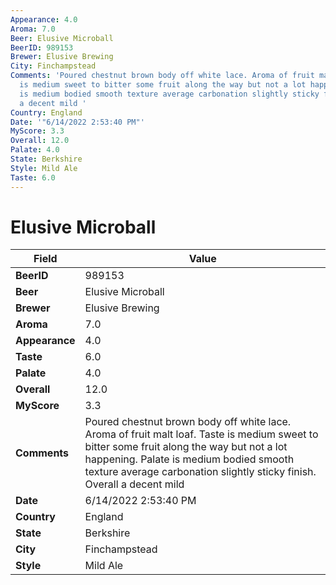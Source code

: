 ```yaml
---
Appearance: 4.0
Aroma: 7.0
Beer: Elusive Microball
BeerID: 989153
Brewer: Elusive Brewing
City: Finchampstead
Comments: 'Poured chestnut brown body off white lace. Aroma of fruit malt loaf. Taste
  is medium sweet to bitter some fruit along the way but not a lot happening. Palate
  is medium bodied smooth texture average carbonation slightly sticky finish. Overall
  a decent mild '
Country: England
Date: '"6/14/2022 2:53:40 PM"'
MyScore: 3.3
Overall: 12.0
Palate: 4.0
State: Berkshire
Style: Mild Ale
Taste: 6.0
---
```


# Elusive Microball

| Field         | Value |
|---------------|-------|
| **BeerID** | 989153 |
| **Beer** | Elusive Microball |
| **Brewer** | Elusive Brewing |
| **Aroma** | 7.0 |
| **Appearance** | 4.0 |
| **Taste** | 6.0 |
| **Palate** | 4.0 |
| **Overall** | 12.0 |
| **MyScore** | 3.3 |
| **Comments** | Poured chestnut brown body off white lace. Aroma of fruit malt loaf. Taste is medium sweet to bitter some fruit along the way but not a lot happening. Palate is medium bodied smooth texture average carbonation slightly sticky finish. Overall a decent mild  |
| **Date** | 6/14/2022 2:53:40 PM |
| **Country** | England |
| **State** | Berkshire |
| **City** | Finchampstead |
| **Style** | Mild Ale |

